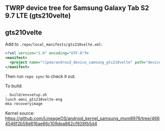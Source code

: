 ## TWRP device tree for Samsung Galaxy Tab S2 9.7 LTE (gts210velte)
## gts210velte

Add to `.repo/local_manifests/gts210velte.xml`:

```xml
<?xml version="1.0" encoding="UTF-8"?>
<manifest>
  <project name="ripee/android_device_samsung_gts210velte" path="device/samsung/gts210velte" remote="github" revision="android-7.1" />
</manifest>
```

Then run `repo sync` to check it out.

To build:

```sh
. build/envsetup.sh
lunch omni_gts210velte-eng
mka recoveryimage
```

Kernel source: https://github.com/LineageOS/android_kernel_samsung_msm8976/tree/4664546f2b58d616ae66c109dea862cf928fb5d4

